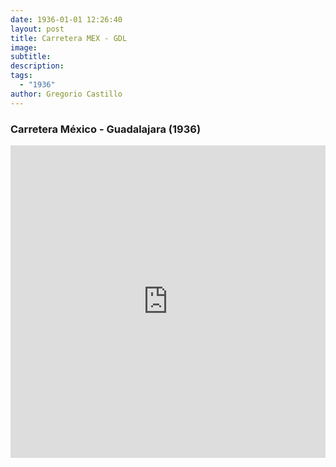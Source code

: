 ```yaml
---
date: 1936-01-01 12:26:40
layout: post
title: Carretera MEX - GDL 
image: 
subtitle: 
description: 
tags:
  - "1936"
author: Gregorio Castillo
---
```


### Carretera México - Guadalajara (1936)

<iframe width="100%" height="500wh" src="https://www.youtube.com/embed/qAwcTELvqlo" title="YouTube video player" frameborder="0" allow="accelerometer; autoplay; clipboard-write; encrypted-media; gyroscope; picture-in-picture" allowfullscreen></iframe>